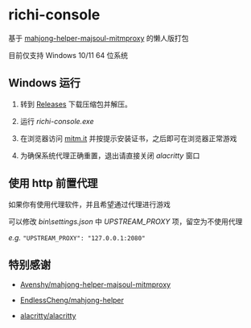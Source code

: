 # richi-console

基于 [mahjong-helper-majsoul-mitmproxy](https://github.com/Avenshy/mahjong-helper-majsoul-mitmproxy) 的懒人版打包

目前仅支持 Windows 10/11 64 位系统

## Windows 运行

1. 转到 [Releases]() 下载压缩包并解压。

2. 运行 *richi-console.exe*

3. 在浏览器访问 [mitm.it](http://mitm.it) 并按提示安装证书，之后即可在浏览器正常游戏

4. 为确保系统代理正确重置，退出请直接关闭 *alacritty* 窗口

## 使用 http 前置代理

如果你有使用代理软件，并且希望通过代理进行游戏

可以修改 *bin\settings.json* 中 *UPSTREAM_PROXY* 项，留空为不使用代理

*e.g.* `"UPSTREAM_PROXY": "127.0.0.1:2080"`

## 特别感谢

- [Avenshy/mahjong-helper-majsoul-mitmproxy](https://github.com/Avenshy/mahjong-helper-majsoul-mitmproxy)

- [EndlessCheng/mahjong-helper](https://github.com/EndlessCheng/mahjong-helper)

- [alacritty/alacritty](https://github.com/alacritty/alacritty)